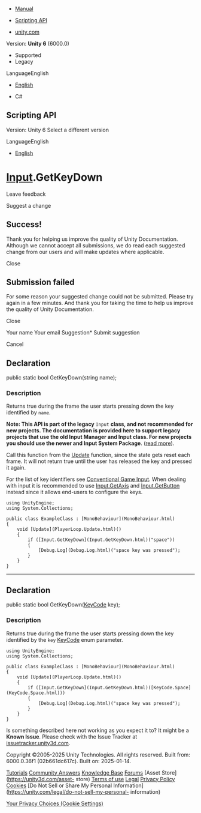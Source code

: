 [ ]()

  * [Manual](../Manual/index.html)
  * [Scripting API](../ScriptReference/index.html)

  * [unity.com](https://unity.com/)

Version: **Unity 6** (6000.0)

  * Supported
  * Legacy

LanguageEnglish

  * [English]()

  * C#

[ ](https://docs.unity3d.com)

## Scripting API

Version: Unity 6 Select a different version

LanguageEnglish

  * [English]()

#  [Input](Input.html).GetKeyDown

Leave feedback

Suggest a change

## Success!

Thank you for helping us improve the quality of Unity Documentation. Although
we cannot accept all submissions, we do read each suggested change from our
users and will make updates where applicable.

Close

## Submission failed

For some reason your suggested change could not be submitted. Please <a>try
again</a> in a few minutes. And thank you for taking the time to help us
improve the quality of Unity Documentation.

Close

Your name Your email Suggestion* Submit suggestion

Cancel

[ ]()

## Declaration

public static bool GetKeyDown(string name);

### Description

Returns true during the frame the user starts pressing down the key identified
by `name`.

**Note: This API is part of the legacy** `Input` **class, and not recommended
for new projects. The documentation is provided here to support legacy
projects that use the old Input Manager and Input class. For new projects you
should use the newer and Input System Package**. ([read
more](../Manual/Input.html)).  
  
Call this function from the [Update](MonoBehaviour.Update.html) function,
since the state gets reset each frame. It will not return true until the user
has released the key and pressed it again.  
  
For the list of key identifiers see [Conventional Game
Input](../Manual/ConventionalGameInput.html). When dealing with input it is
recommended to use [Input.GetAxis](Input.GetAxis.html) and
[Input.GetButton](Input.GetButton.html) instead since it allows end-users to
configure the keys.

    
    
    using UnityEngine;
    using System.Collections;  
      
    public class ExampleClass : [MonoBehaviour](MonoBehaviour.html)
    {
        void [Update](PlayerLoop.Update.html)()
        {
            if ([Input.GetKeyDown](Input.GetKeyDown.html)("space"))
            {
                [Debug.Log](Debug.Log.html)("space key was pressed");
            }
        }
    }
    

* * *

## Declaration

public static bool GetKeyDown([KeyCode](KeyCode.html) key);

### Description

Returns true during the frame the user starts pressing down the key identified
by the `key` [KeyCode](KeyCode.html) enum parameter.

    
    
    using UnityEngine;
    using System.Collections;  
      
    public class ExampleClass : [MonoBehaviour](MonoBehaviour.html)
    {
        void [Update](PlayerLoop.Update.html)()
        {
            if ([Input.GetKeyDown](Input.GetKeyDown.html)([KeyCode.Space](KeyCode.Space.html)))
            {
                [Debug.Log](Debug.Log.html)("space key was pressed");
            }
        }
    }
    

Is something described here not working as you expect it to? It might be a
**Known Issue**. Please check with the Issue Tracker at
[issuetracker.unity3d.com](https://issuetracker.unity3d.com).

Copyright ©2005-2025 Unity Technologies. All rights reserved. Built from:
6000.0.36f1 (02b661dc617c). Built on: 2025-01-14.

[Tutorials](https://unity3d.com/learn) [Community
Answers](https://answers.unity3d.com) [Knowledge
Base](https://support.unity3d.com/hc/en-us)
[Forums](https://forum.unity3d.com) [Asset Store](https://unity3d.com/asset-
store) [Terms of use](https://docs.unity3d.com/Manual/TermsOfUse.html)
[Legal](https://unity.com/legal) [Privacy
Policy](https://unity.com/legal/privacy-policy)
[Cookies](https://unity.com/legal/cookie-policy) [Do Not Sell or Share My
Personal Information](https://unity.com/legal/do-not-sell-my-personal-
information)

[Your Privacy Choices (Cookie Settings)](javascript:void\(0\);)

